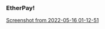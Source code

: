 ### EtherPay!
[Screenshot from 2022-05-16 01-12-51](https://user-images.githubusercontent.com/73098407/168491093-260a473c-1479-4986-8670-b639ea441a44.png)


